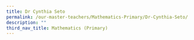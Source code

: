 ```yaml
---
title: Dr Cynthia Seto
permalink: /our-master-teachers/Mathematics-Primary/Dr-Cynthia-Seto/
description: ""
third_nav_title: Mathematics (Primary)
---
```

